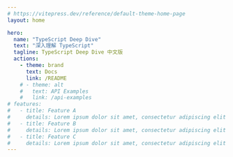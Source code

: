 ```yaml
---
# https://vitepress.dev/reference/default-theme-home-page
layout: home

hero:
  name: "TypeScript Deep Dive"
  text: "深入理解 TypeScript"
  tagline: TypeScript Deep Dive 中文版
  actions:
    - theme: brand
      text: Docs
      link: /README
    # - theme: alt
    #   text: API Examples
    #   link: /api-examples
# features:
#   - title: Feature A
#     details: Lorem ipsum dolor sit amet, consectetur adipiscing elit
#   - title: Feature B
#     details: Lorem ipsum dolor sit amet, consectetur adipiscing elit
#   - title: Feature C
#     details: Lorem ipsum dolor sit amet, consectetur adipiscing elit
---
```

